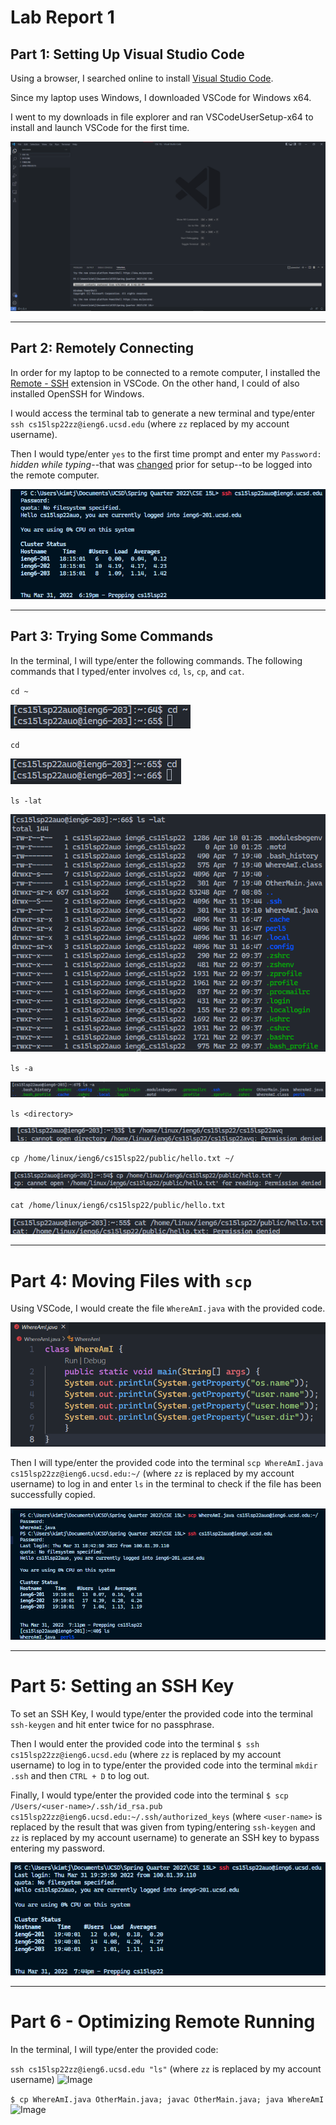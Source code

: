 # Lab Report 1
## Part 1: Setting Up Visual Studio Code
Using a browser, I searched online to install [Visual Studio Code](https://code.visualstudio.com/).

Since my laptop uses Windows, I downloaded VSCode for Windows x64.

I went to my downloads in file explorer and ran VSCodeUserSetup-x64 to install and launch VSCode for the first time.

![Image](https://raw.githubusercontent.com/JSN3/cse15l-lab-reports/main/Lab%201%20-%20Part%201.png)
***
## Part 2: Remotely Connecting
In order for my laptop to be connected to a remote computer, I installed the [Remote - SSH](https://marketplace.visualstudio.com/items?itemName=ms-vscode-remote.remote-ssh) extension in VSCode. On the other hand, I could of also installed OpenSSH for Windows.

I would access the terminal tab to generate a new terminal and type/enter `ssh cs15lsp22zz@ieng6.ucsd.edu` (where `zz` replaced by my account username).

Then I would type/enter `yes` to the first time prompt and enter my `Password:` _hidden while typing_--that was [changed](https://sdacs.ucsd.edu/~icc/index.php) prior for setup--to be logged into the remote computer.

![Image](https://raw.githubusercontent.com/JSN3/cse15l-lab-reports/main/Lab%201%20-%20Part%203.png)
***
## Part 3: Trying Some Commands
In the terminal, I will type/enter the following commands.
The following commands that I typed/enter involves `cd`, `ls`, `cp`, and `cat`.

`cd ~`

![Image](https://raw.githubusercontent.com/JSN3/cse15l-lab-reports/main/Lab%201%20-%20Part%204a.png)

`cd`

![Image](https://raw.githubusercontent.com/JSN3/cse15l-lab-reports/main/Lab%201%20-%20Part%204b.png)

`ls -lat`

![Image](https://raw.githubusercontent.com/JSN3/cse15l-lab-reports/main/Lab%201%20-%20Part%204c.png)

`ls -a`

![Image](https://raw.githubusercontent.com/JSN3/cse15l-lab-reports/main/Lab%201%20-%20Part%204d.png)

`ls <directory>`

![Image](https://github.com/JSN3/cse15l-lab-reports/blob/main/Lab%201%20-%20Part%204e.png)

`cp /home/linux/ieng6/cs15lsp22/public/hello.txt ~/`

![Image](https://raw.githubusercontent.com/JSN3/cse15l-lab-reports/main/Lab%201%20-%20Part%204f.png)

`cat /home/linux/ieng6/cs15lsp22/public/hello.txt`

![Image](https://raw.githubusercontent.com/JSN3/cse15l-lab-reports/main/Lab%201%20-%20Part4g.png)
***
# Part 4: Moving Files with `scp`
Using VSCode, I would create the file `WhereAmI.java` with the provided code.

![Image](https://github.com/JSN3/cse15l-lab-reports/blob/main/Lab%201%20-%20Part%205a.png)

Then I will type/enter the provided code into the terminal `scp WhereAmI.java cs15lsp22zz@ieng6.ucsd.edu:~/` (where `zz` is replaced by my account username) to log in and enter `ls` in the terminal to check if the file has been successfully copied.

![Image](https://github.com/JSN3/cse15l-lab-reports/blob/main/Lab%201%20-%20Part%205b.png)
***
# Part 5: Setting an SSH Key
To set an SSH Key, I would type/enter the provided code into the terminal `ssh-keygen` and hit enter twice for no passphrase.

Then I would enter the provided code into the terminal `$ ssh cs15lsp22zz@ieng6.ucsd.edu` (where `zz` is replaced by my account username) to log in to type/enter the provided code into the terminal `mkdir .ssh` and then `CTRL + D` to log out.

Finally, I would type/enter the provided code into the terminal `$ scp /Users/<user-name>/.ssh/id_rsa.pub cs15lsp22zz@ieng6.ucsd.edu:~/.ssh/authorized_keys` (where `<user-name>` is replaced by the result that was given from typing/entering `ssh-keygen` and `zz` is replaced by my account username) to generate an SSH key to bypass entering my password.

![Image](https://raw.githubusercontent.com/JSN3/cse15l-lab-reports/main/Lab%201%20-%20Part%206.png)
***
# Part 6 - Optimizing Remote Running
In the terminal, I will type/enter the provided code:

`ssh cs15lsp22zz@ieng6.ucsd.edu "ls"` (where `zz` is replaced by my account username)
![Image]()

`$ cp WhereAmI.java OtherMain.java; javac OtherMain.java; java WhereAmI`
![Image]()
